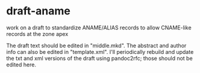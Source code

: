 # draft-aname
work on a draft to standardize ANAME/ALIAS records to allow CNAME-like records at the zone apex

The draft text should be edited in "middle.mkd". The abstract and author
info can also be edited in "template.xml". I'll periodically rebuild
and update the txt and xml versions of the draft using pandoc2rfc; those
should not be edited here.
